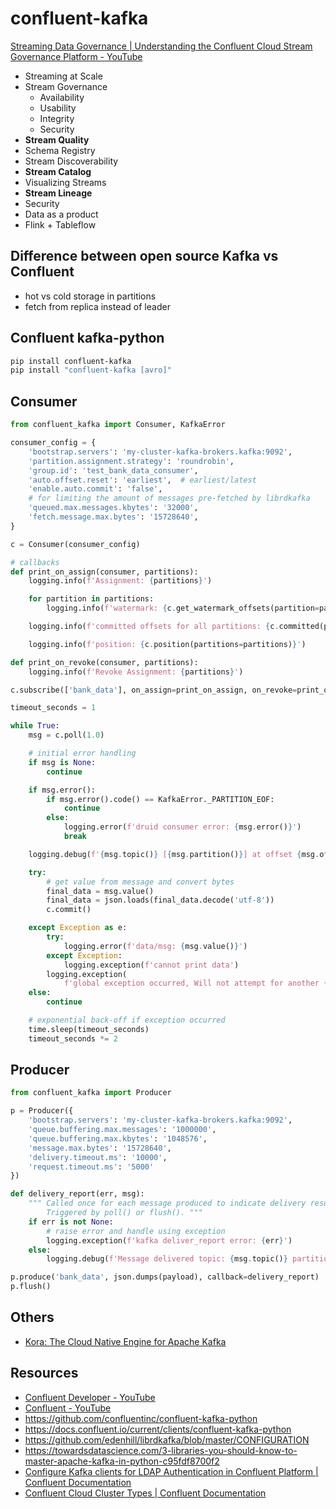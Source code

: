 # confluent-kafka

[Streaming Data Governance \| Understanding the Confluent Cloud Stream Governance Platform - YouTube](https://www.youtube.com/playlist?list=PLa7VYi0yPIH1sKNegs6Y8m92PRoYrcQzm)

- ﻿﻿Streaming at Scale
- ﻿﻿Stream Governance
	- Availability
	- Usability
	- Integrity
	- Security
- ﻿﻿**Stream Quality**
- ﻿﻿Schema Registry
- ﻿﻿Stream Discoverability
- ﻿﻿**Stream Catalog**
- ﻿﻿Visualizing Streams
- ﻿﻿**Stream Lineage**
- Security
- Data as a product
- Flink + Tableflow

## Difference between open source Kafka vs Confluent

- hot vs cold storage in partitions
- fetch from replica instead of leader

## Confluent kafka-python

```bash
pip install confluent-kafka
pip install "confluent-kafka [avro]"
```

## Consumer

```python
from confluent_kafka import Consumer, KafkaError

consumer_config = {
    'bootstrap.servers': 'my-cluster-kafka-brokers.kafka:9092',
    'partition.assignment.strategy': 'roundrobin',
    'group.id': 'test_bank_data_consumer',
    'auto.offset.reset': 'earliest',  # earliest/latest
    'enable.auto.commit': 'false',
    # for limiting the amount of messages pre-fetched by librdkafka
    'queued.max.messages.kbytes': '32000',
    'fetch.message.max.bytes': '15728640',
}

c = Consumer(consumer_config)

# callbacks
def print_on_assign(consumer, partitions):
    logging.info(f'Assignment: {partitions}')

    for partition in partitions:
        logging.info(f'watermark: {c.get_watermark_offsets(partition=partition)}')

    logging.info(f'committed offsets for all partitions: {c.committed(partitions=partitions)}')

    logging.info(f'position: {c.position(partitions=partitions)}')

def print_on_revoke(consumer, partitions):
    logging.info(f'Revoke Assignment: {partitions}')

c.subscribe(['bank_data'], on_assign=print_on_assign, on_revoke=print_on_revoke)

timeout_seconds = 1

while True:
    msg = c.poll(1.0)

    # initial error handling
    if msg is None:
        continue

    if msg.error():
        if msg.error().code() == KafkaError._PARTITION_EOF:
            continue
        else:
            logging.error(f'druid consumer error: {msg.error()}')
            break

    logging.debug(f'{msg.topic()} [{msg.partition()}] at offset {msg.offset()}')

    try:
        # get value from message and convert bytes
        final_data = msg.value()
        final_data = json.loads(final_data.decode('utf-8'))
        c.commit()

    except Exception as e:
        try:
            logging.error(f'data/msg: {msg.value()}')
        except Exception:
            logging.exception(f'cannot print data')
        logging.exception(
            f'global exception occurred, Will not attempt for another {timeout_seconds} seconds.')
    else:
        continue

    # exponential back-off if exception occurred
    time.sleep(timeout_seconds)
    timeout_seconds *= 2
```

## Producer

```python
from confluent_kafka import Producer

p = Producer({
    'bootstrap.servers': 'my-cluster-kafka-brokers.kafka:9092',
    'queue.buffering.max.messages': '1000000',
    'queue.buffering.max.kbytes': '1048576',
    'message.max.bytes': '15728640',
    'delivery.timeout.ms': '10000',
    'request.timeout.ms': '5000'
})

def delivery_report(err, msg):
    """ Called once for each message produced to indicate delivery result.
        Triggered by poll() or flush(). """
    if err is not None:
        # raise error and handle using exception
        logging.exception(f'kafka deliver_report error: {err}')
    else:
        logging.debug(f'Message delivered topic: {msg.topic()} partition: {msg.partition()} offset: {msg.offset()}')

p.produce('bank_data', json.dumps(payload), callback=delivery_report)
p.flush()
```

## Others

- [Kora: The Cloud Native Engine for Apache Kafka](https://www.confluent.io/blog/cloud-native-data-streaming-kafka-engine/)

## Resources

- [Confluent Developer - YouTube](https://www.youtube.com/@ConfluentDeveloper)
- [Confluent - YouTube](https://www.youtube.com/@Confluent)
- https://github.com/confluentinc/confluent-kafka-python
- https://docs.confluent.io/current/clients/confluent-kafka-python
- https://github.com/edenhill/librdkafka/blob/master/CONFIGURATION
- https://towardsdatascience.com/3-libraries-you-should-know-to-master-apache-kafka-in-python-c95fdf8700f2
- [Configure Kafka clients for LDAP Authentication in Confluent Platform | Confluent Documentation](https://docs.confluent.io/platform/current/security/authentication/ldap/client-authentication-ldap.html)
- [Confluent Cloud Cluster Types | Confluent Documentation](https://docs.confluent.io/cloud/current/clusters/cluster-types.html)
